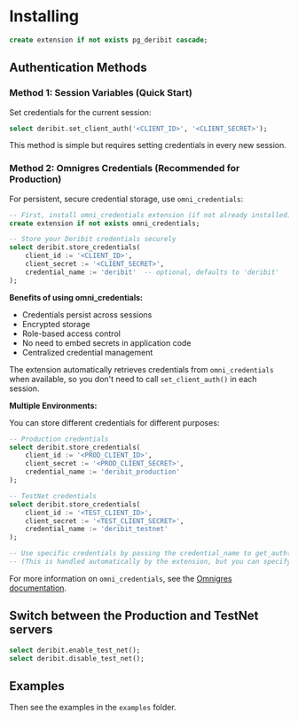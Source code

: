 # Installing

```sql
create extension if not exists pg_deribit cascade;
```

## Authentication Methods

### Method 1: Session Variables (Quick Start)

Set credentials for the current session:

```sql
select deribit.set_client_auth('<CLIENT_ID>', '<CLIENT_SECRET>');
```

This method is simple but requires setting credentials in every new session.

### Method 2: Omnigres Credentials (Recommended for Production)

For persistent, secure credential storage, use `omni_credentials`:

```sql
-- First, install omni_credentials extension (if not already installed)
create extension if not exists omni_credentials;

-- Store your Deribit credentials securely
select deribit.store_credentials(
    client_id := '<CLIENT_ID>',
    client_secret := '<CLIENT_SECRET>',
    credential_name := 'deribit'  -- optional, defaults to 'deribit'
);
```

**Benefits of using omni_credentials:**
- Credentials persist across sessions
- Encrypted storage
- Role-based access control
- No need to embed secrets in application code
- Centralized credential management

The extension automatically retrieves credentials from `omni_credentials` when available, so you don't need to call `set_client_auth()` in each session.

**Multiple Environments:**

You can store different credentials for different purposes:

```sql
-- Production credentials
select deribit.store_credentials(
    client_id := '<PROD_CLIENT_ID>',
    client_secret := '<PROD_CLIENT_SECRET>',
    credential_name := 'deribit_production'
);

-- TestNet credentials
select deribit.store_credentials(
    client_id := '<TEST_CLIENT_ID>',
    client_secret := '<TEST_CLIENT_SECRET>',
    credential_name := 'deribit_testnet'
);

-- Use specific credentials by passing the credential_name to get_auth()
-- (This is handled automatically by the extension, but you can specify it if needed)
```

For more information on `omni_credentials`, see the [Omnigres documentation](https://docs.omnigres.org/omni_credentials/credentials/).

## Switch between the Production and TestNet servers

```sql
select deribit.enable_test_net();
select deribit.disable_test_net();
```

## Examples

Then see the examples in the `examples` folder.
